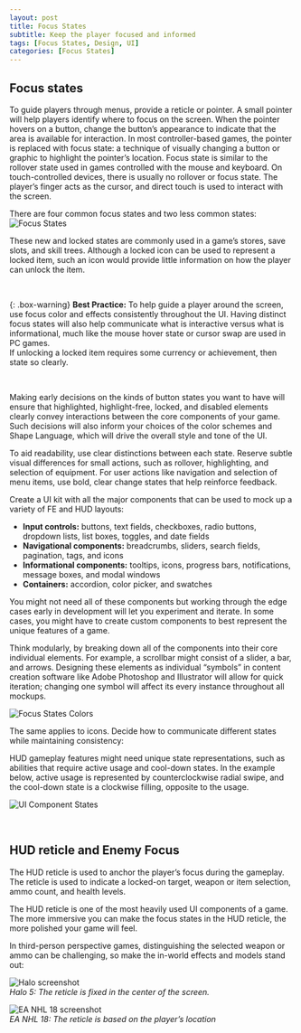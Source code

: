 ```yaml
---
layout: post
title: Focus States
subtitle: Keep the player focused and informed
tags: [Focus States, Design, UI]
categories: [Focus States]
---
```


## Focus states
To guide players through menus, provide a reticle or pointer. A small pointer will help players identify where to focus on the screen. When the pointer hovers on a button, change the button’s appearance to indicate that the area is available for interaction.
In most controller-based games, the pointer is replaced with focus state: a technique of visually changing a button or graphic to highlight the pointer’s location. Focus state is similar to the rollover state used in games controlled with the mouse and keyboard.
On touch-controlled devices, there is usually no rollover or focus state. The player’s finger acts as the cursor, and direct touch is used to interact with the screen.

There are four common focus states and two less common states:  
![Focus States](/privatebebomalaka/img/6_Focus_States.png)

These new and locked states are commonly used in a game’s stores, save slots, and skill trees. Although a locked icon can be used to represent a locked item, such an icon would provide little information on how the player can unlock the item.

<br>

{: .box-warning}
**Best Practice:** To help guide a player around the screen, use focus color and effects consistently throughout the UI. Having distinct focus states will also help communicate what is interactive versus what is informational, much like the mouse hover state or cursor swap are used in PC games.  
If unlocking a locked item requires some currency or achievement, then state so clearly.

<br>

Making early decisions on the kinds of button states you want to have will ensure that highlighted, highlight-free, locked, and disabled elements clearly convey interactions between the core components of your game. Such decisions will also inform your choices of the color schemes and Shape Language, which will drive the overall style and tone of the UI. 

To aid readability, use clear distinctions between each state. Reserve subtle visual differences for small actions, such as rollover, highlighting, and selection of equipment. For user actions like navigation and selection of menu items, use bold, clear change states that help reinforce feedback.

Create a UI kit with all the major components that can be used to mock up a variety of FE and HUD layouts:

- **Input controls:** buttons, text fields, checkboxes, radio buttons, dropdown lists, list boxes, toggles, and date fields
- **Navigational components:** breadcrumbs, sliders, search fields, pagination, tags, and icons
- **Informational components:** tooltips, icons, progress bars, notifications, message boxes, and modal windows
- **Containers:** accordion, color picker, and swatches

You might not need all of these components but working through the edge cases early in development will let you experiment and iterate. In some cases, you might have to create custom components to best represent the unique features of a game.

Think modularly, by breaking down all of the components into their core individual elements. For example, a scrollbar might consist of a slider, a bar, and arrows. Designing these elements as individual “symbols” in content creation software like Adobe Photoshop and Illustrator will allow for quick iteration; changing one symbol will affect its every instance throughout all mockups.

![Focus States Colors](/privatebebomalaka/img/Focus_States_Colors.jpg)

The same applies to icons. Decide how to communicate different states while maintaining consistency:

HUD gameplay features might need unique state representations, such as abilities that require active usage and cool-down states. In the example below, active usage is represented by counterclockwise radial swipe, and the cool-down state is a clockwise filling, opposite to the usage.

![UI Component States](/privatebebomalaka/img/Component_States.jpg)

<br>

## HUD reticle and Enemy Focus
The HUD reticle is used to anchor the player’s focus during the gameplay. The reticle is used to indicate a locked-on target, weapon or item selection, ammo count, and health levels.

The HUD reticle is one of the most heavily used UI components of a game. The more immersive you can make the focus states in the HUD reticle, the more polished your game will feel.

In third-person perspective games, distinguishing the selected weapon or ammo can be challenging, so make the in-world effects and models stand out:

![Halo screenshot](/privatebebomalaka/img/Halo_Reticle.jpg)  
_Halo 5: The reticle is fixed in the center of the screen._

![EA NHL 18 screenshot](/privatebebomalaka/img/NHL18_Reticle.jpg)  
_EA NHL 18: The reticle is based on the player’s location_

<br>
